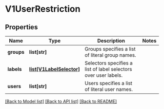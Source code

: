 # V1UserRestriction

## Properties
Name | Type | Description | Notes
------------ | ------------- | ------------- | -------------
**groups** | **list[str]** | Groups specifies a list of literal group names. | 
**labels** | [**list[V1LabelSelector]**](V1LabelSelector.md) | Selectors specifies a list of label selectors over user labels. | 
**users** | **list[str]** | Users specifies a list of literal user names. | 

[[Back to Model list]](../README.md#documentation-for-models) [[Back to API list]](../README.md#documentation-for-api-endpoints) [[Back to README]](../README.md)


